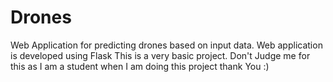 # Drones
Web Application for predicting drones based on input data.
Web application is developed using Flask 
This is a very basic project. Don't Judge me for this as I am a student when I am doing this project thank You :)

